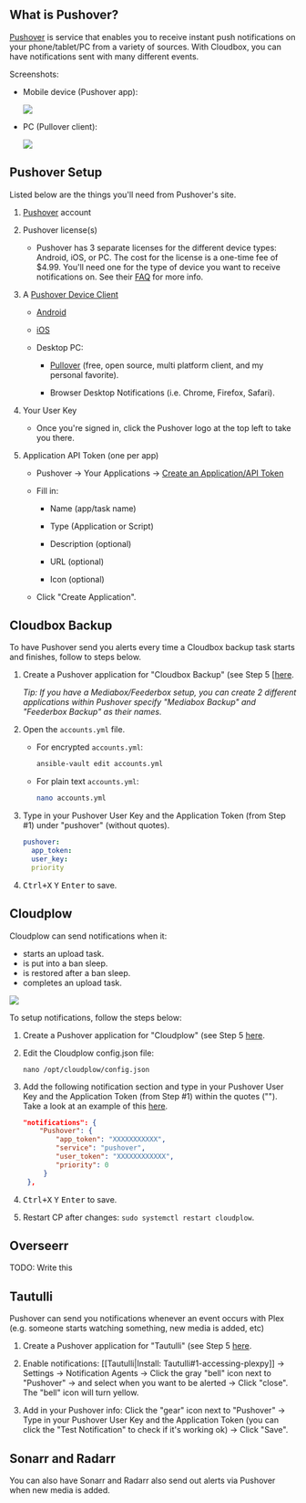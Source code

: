 ## What is Pushover?

[Pushover](https://pushover.net/faq) is service that enables you to receive instant push notifications on your phone/tablet/PC from a variety of sources. With Cloudbox, you can have notifications sent with many different events.

Screenshots:

 - Mobile device (Pushover app):

   ![](https://i.imgur.com/lTdXcNU.png)



 - PC (Pullover client):

   ![](https://i.imgur.com/2A12nIe.png)






## Pushover Setup

Listed below are the things you'll need from Pushover's site.

1. [Pushover](https://pushover.net/login) account

1. Pushover license(s)

    - Pushover has 3 separate licenses for the different device types: Android, iOS, or PC. The cost for the license is a one-time fee of $4.99. You'll need one for the type of device you want to receive notifications on.  See their [FAQ](https://pushover.net/faq#overview-fees) for more info.

1. A [Pushover Device Client](https://pushover.net/clients)

    - [Android](https://pushover.net/clients/android)

    - [iOS](https://pushover.net/clients/ios)

    - Desktop PC:

        - [Pullover](https://github.com/cgrossde/Pullover) (free, open source, multi platform client, and my personal favorite).

        - Browser Desktop Notifications (i.e. Chrome, Firefox, Safari).

1. Your User Key

    - Once you're signed in, click the Pushover logo at the top left to take you there.

1. Application API Token (one per app)

    - Pushover -> Your Applications -> [Create an Application/API Token](https://pushover.net/apps/build)

    - Fill in:

        - Name (app/task name)

        - Type (Application or Script)

        - Description (optional)

        - URL (optional)

        - Icon (optional)

    - Click "Create Application".


## Cloudbox Backup

To have Pushover send you alerts every time a Cloudbox backup task starts and finishes, follow to steps below.

1. Create a Pushover application for "Cloudbox Backup" (see Step 5 [[here](#pushover-setup).

   _Tip: If you have a Mediabox/Feederbox setup, you can create 2 different applications within Pushover specify "Mediabox Backup" and "Feederbox Backup" as their names._
 

2. Open the `accounts.yml` file.

   - For encrypted `accounts.yml`:

     ```bash
     ansible-vault edit accounts.yml
     ```

   - For plain text `accounts.yml`:

     ```bash
     nano accounts.yml
     ```


3. Type in your Pushover User Key and the Application Token (from Step #1) under "pushover" (without quotes).

   ```yaml
   pushover:
     app_token:
     user_key:
     priority
   ```

4. <kbd class="platform-all">Ctrl+X</kbd> <kbd class="platform-all">Y</kbd> <kbd class="platform-all">Enter</kbd> to save.


## Cloudplow

Cloudplow can send notifications when it:

- starts an upload task.
- is put into a ban sleep.
- is restored after a ban sleep.
- completes an upload task.


![](https://i.imgur.com/LeIt8BC.png)


To setup notifications, follow the steps below:

1. Create a Pushover application for "Cloudplow" (see Step 5 [here](#pushover-setup).

2. Edit the Cloudplow config.json file:

    ```
    nano /opt/cloudplow/config.json
    ```

3. Add the following notification section and type in your Pushover User Key and the Application Token (from Step #1) within the quotes (""). Take a look at an example of this [here](../reference/cloudplow.md#cloudplow-with-notifications-enabled).

   ```json
   "notifications": {
       "Pushover": {
           "app_token": "XXXXXXXXXXX",
           "service": "pushover",
           "user_token": "XXXXXXXXXXXX",
           "priority": 0
        }
    },
   ```

4. <kbd class="platform-all">Ctrl+X</kbd> <kbd class="platform-all">Y</kbd> <kbd class="platform-all">Enter</kbd> to save.

5. Restart CP after changes: `sudo systemctl restart cloudplow`.


## Overseerr

TODO: Write this

## Tautulli

Pushover can send you notifications whenever an event occurs with Plex (e.g. someone starts watching something,  new media is added, etc)

1. Create a Pushover application for "Tautulli" (see Step 5 [here](#pushover-setup).

2. Enable notifications: [[Tautulli|Install: Tautulli#1-accessing-plexpy]] -> Settings -> Notification Agents -> Click the gray "bell" icon next to "Pushover" -> and select when you want to be alerted -> Click "close". The "bell" icon will turn yellow. 

3. Add in your Pushover info: Click the "gear" icon next to "Pushover" -> Type in your Pushover User Key and the Application Token (you can click the "Test Notification" to check if it's working ok) -> Click "Save".



## Sonarr and Radarr

You can also have Sonarr and Radarr also send out alerts via Pushover when new media is added.